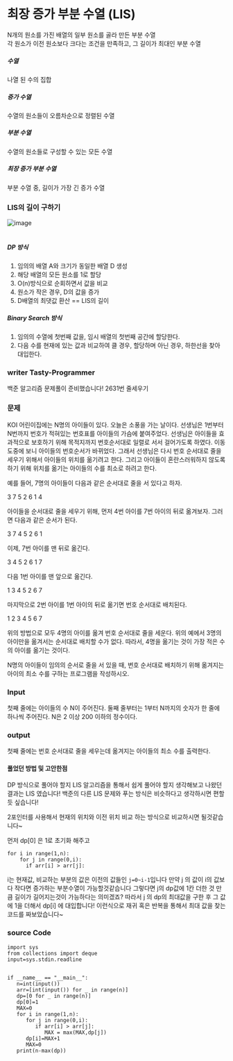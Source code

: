 # 최장 증가 부분 수열 (LIS)
N개의 원소를 가진 배열의 일부 원소를 골라 만든 부분 수열  
각 원소가 이전 원소보다 크다는 조건을 만족하고, 그 길이가 최대인 부분 수열  

##### 수열
나열 된 수의 집합
##### 증가 수열
수열의 원소들이 오름차순으로 정렬된 수열
##### 부분 수열
수열의 원소들로 구성할 수 있는 모든 수열
##### 최장 증가 부분 수열
부분 수열 중, 길이가 가장 긴 증가 수열

### LIS의 길이 구하기
![image](https://user-images.githubusercontent.com/65306839/150145406-8ca5ae69-50a9-41a7-b58a-b57288adaf74.png)  
<br />
##### DP 방식
1. 임의의 배열 A와 크기가 동일한 배열 D 생성
2. 해당 배열의 모든 원소를 1로 할당
3. O(n)방식으로 순회하면서 값을 비교
4. 원소가 작은 경우, D의 값을 증가
5. D배열의 최댓값 환산 == LIS의 길이

##### Binary Search 방식
1. 임의의 수열에 첫번째 값을, 임시 배열의 첫번째 공간에 할당한다.
2. 다음 수를 현재에 있는 값과 비교하여 클 경우, 할당하며 아닌 경우, 하한선을 찾아 대입한다.

### writer Tasty-Programmer
백준 알고리즘 문제풀이 준비했습니다!
2631번 줄세우기

### 문제
KOI 어린이집에는 N명의 아이들이 있다. 오늘은 소풍을 가는 날이다. 선생님은 1번부터 N번까지 번호가 적혀있는 번호표를 아이들의 가슴에 붙여주었다. 선생님은 아이들을 효과적으로 보호하기 위해 목적지까지 번호순서대로 일렬로 서서 걸어가도록 하였다. 이동 도중에 보니 아이들의 번호순서가 바뀌었다. 그래서 선생님은 다시 번호 순서대로 줄을 세우기 위해서 아이들의 위치를 옮기려고 한다. 그리고 아이들이 혼란스러워하지 않도록 하기 위해 위치를 옮기는 아이들의 수를 최소로 하려고 한다.

예를 들어, 7명의 아이들이 다음과 같은 순서대로 줄을 서 있다고 하자.

3 7 5 2 6 1 4

아이들을 순서대로 줄을 세우기 위해, 먼저 4번 아이를 7번 아이의 뒤로 옮겨보자. 그러면 다음과 같은 순서가 된다.

3 7 4 5 2 6 1

이제, 7번 아이를 맨 뒤로 옮긴다.

3 4 5 2 6 1 7

다음 1번 아이를 맨 앞으로 옮긴다.

1 3 4 5 2 6 7

마지막으로 2번 아이를 1번 아이의 뒤로 옮기면 번호 순서대로 배치된다.

1 2 3 4 5 6 7

위의 방법으로 모두 4명의 아이를 옮겨 번호 순서대로 줄을 세운다. 위의 예에서 3명의 아이만을 옮겨서는 순서대로 배치할 수가 없다. 따라서, 4명을 옮기는 것이 가장 적은 수의 아이를 옮기는 것이다.

N명의 아이들이 임의의 순서로 줄을 서 있을 때, 번호 순서대로 배치하기 위해 옮겨지는 아이의 최소 수를 구하는 프로그램을 작성하시오.
### Input
첫째 줄에는 아이들의 수 N이 주어진다. 둘째 줄부터는 1부터 N까지의 숫자가 한 줄에 하나씩 주어진다. N은 2 이상 200 이하의 정수이다.
### output
첫째 줄에는 번호 순서대로 줄을 세우는데 옮겨지는 아이들의 최소 수를 출력한다.

#### 풀었던 방법 및 고안한점

DP 방식으로 풀어야 할지 LIS 알고리즘을 통해서 쉽게 풀어야 할지 생각해보고 나왔던 결과는 LIS 였습니다!
백준의 다른 LIS 문제와 푸는 방식은 비슷하다고 생각하시면 편할듯 싶습니다!

2포인터를 사용해서 현재의 위치와 이전 위치 비교 하는 방식으로 비교하시면 될것같습니다~

먼저 dp[0] 은 1로 초기화 해주고 
```
for i in range(1,n):
    for j in range(0,i):
      if arr[i] > arr[j]:
```
i는 현재값, 비교하는 부분의 값은 이전의 값들인 ```j=0~i-1```입니다
만약 j 의 값이 i의 값보다 작다면 증가하는 부분수열이 가능할것같습니다
그렇다면 j의 dp값에 1칸 더한 것 만큼 길이가 길어지는것이 가능하다는 의미겠죠?
따라서 j 의 dp의 최대값을 구한 후 그 값에 1을 더해서 dp[i] 에 대입합니다!
이런식으로 재귀 혹은 반복을 통해서 최대 값을 찾는 코드를 짜보았습니다~

### source Code
```
import sys
from collections import deque
input=sys.stdin.readline


if __name__ == "__main__":
   n=int(input())
   arr=[int(input()) for _ in range(n)]
   dp=[0 for _ in range(n)]
   dp[0]=1
   MAX=0
   for i in range(1,n):
      for j in range(0,i):
         if arr[i] > arr[j]:
            MAX = max(MAX,dp[j])
      dp[i]=MAX+1
      MAX=0
   print(n-max(dp))
```

